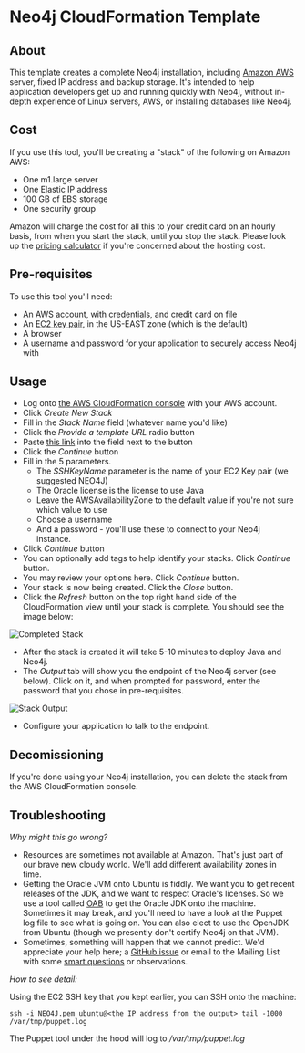 Neo4j CloudFormation Template
=============================

About
-----

This template creates a complete Neo4j installation, including [Amazon AWS](http://aws.amazon.com/) server, fixed IP
address and backup storage.  It's intended to help application developers get up and running quickly with Neo4j,
without in-depth experience of Linux servers, AWS, or installing databases like Neo4j.

Cost
----

If you use this tool, you'll be creating a "stack" of the following on Amazon AWS:

* One m1.large server
* One Elastic IP address
* 100 GB of EBS storage
* One security group

Amazon will charge the cost for all this to your credit card on an hourly basis, from when you start the stack, until you stop the stack.
Please look up the [pricing calculator](http://calculator.s3.amazonaws.com/calc5.html) if you're concerned about
the hosting cost.

Pre-requisites
--------------

To use this tool you'll need:

* An AWS account, with credentials, and credit card on file
* An [EC2 key pair](https://github.com/neo4j-contrib/neo4j-puppet/blob/master/README.EC2_KEY.md), in the US-EAST zone (which is the default)
* A browser
* A username and password for your application to securely access Neo4j with

Usage
-----

* Log onto [the AWS CloudFormation console](https://console.aws.amazon.com/cloudformation/home?region=us-east-1) with your AWS account.
* Click _Create New Stack_
* Fill in the _Stack Name_ field (whatever name you'd like)
* Click the _Provide a template URL_ radio button
* Paste [this link](https://cloudformation.neo4j.org.s3.amazonaws.com/cf_template.json) into the field next to the button
* Click the _Continue_ button
* Fill in the 5 parameters.
    * The _SSHKeyName_ parameter is the name of your EC2 Key pair (we suggested NEO4J)
    * The Oracle license is the license to use Java
    * Leave the AWSAvailabilityZone to the default value if you're not sure which value to use
    * Choose a username
    * And a password - you'll use these to connect to your Neo4j instance.
* Click _Continue_ button
* You can optionally add tags to help identify your stacks.  Click _Continue_ button.
* You may review your options here.  Click _Continue_ button.
* Your stack is now being created.  Click the _Close_ button.
* Click the _Refresh_ button on the top right hand side of the CloudFormation view until your stack is complete.  You should see the image below:

![Completed Stack](https://raw.github.com/neo4j-contrib/neo4j-puppet/master/images/complete_stack.jpg)

* After the stack is created it will take 5-10 minutes to deploy Java and Neo4j.
* The _Output_ tab will show you the endpoint of the Neo4j server (see below).  Click on it, and when prompted for password, enter the password that you chose in pre-requisites.

![Stack Output](https://raw.github.com/neo4j-contrib/neo4j-puppet/master/images/output.jpg)

* Configure your application to talk to the endpoint.

Decomissioning
--------------

If you're done using your Neo4j installation, you can delete the stack from the AWS CloudFormation console.

Troubleshooting
---------------

*Why might this go wrong?*

* Resources are sometimes not available at Amazon.  That's just part of our brave new cloudy world.  We'll add different availability zones in time.
* Getting the Oracle JVM onto Ubuntu is fiddly.  We want you to get recent releases of the JDK, and we want to respect Oracle's licenses.  So we use a tool called [OAB](https://github.com/flexiondotorg/oab-java6) to get the Oracle JDK onto the machine.  Sometimes it may break, and you'll need to have a look at the Puppet log file to see what is going on. You can also elect to use the OpenJDK from Ubuntu (though we presently don't certify Neo4j on that JVM).
* Sometimes, something will happen that we cannot predict.  We'd appreciate your help here; a [GitHub issue](https://github.com/neo4j-contrib/neo4j-puppet/issues) or email to the Mailing List with some [smart questions](http://www.catb.org/esr/faqs/smart-questions.html#uselists) or observations.

*How to see detail:*

Using the EC2 SSH key that you kept earlier, you can SSH onto the machine:

`ssh -i NEO4J.pem ubuntu@<the IP address from the output> tail -1000 /var/tmp/puppet.log`

The Puppet tool under the hood will log to */var/tmp/puppet.log*

